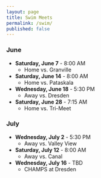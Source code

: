 ```yaml
---
layout: page 
title: Swim Meets
permalink: /swim/
published: false
---
```


### June 
- **Saturday, June 7** - 8:00 AM
  - Home vs. Granville
- **Saturday, June 14** - 8:00 AM
  - Home vs. Pataskala
- **Wednesday, June 18** - 5:30 PM
  - Away vs. Dresden
- **Saturday, June 28** - 7:15 AM
  - Home vs. Tri-Meet

### July 
- **Wednesday, July 2** - 5:30 PM
  - Away vs. Valley View
- **Saturday, July 12** - 8:00 AM
  - Away vs. Canal
- **Wednesday, July 16** - TBD
  - CHAMPS at Dresden

